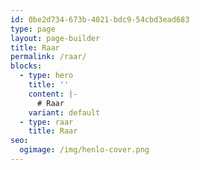 ```yaml
---
id: 0be2d734-673b-4021-bdc9-54cbd3ead683
type: page
layout: page-builder
title: Raar
permalink: /raar/
blocks:
  - type: hero
    title: ''
    content: |-
      # Raar
    variant: default
  - type: raar
    title: Raar
seo:
  ogimage: /img/henlo-cover.png
---
```

